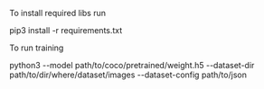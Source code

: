 To install required libs run

pip3 install -r requirements.txt

To run training

python3 --model path/to/coco/pretrained/weight.h5 --dataset-dir path/to/dir/where/dataset/images --dataset-config path/to/json